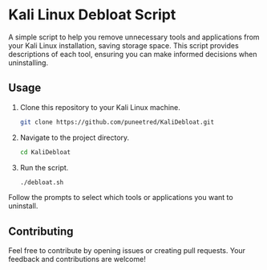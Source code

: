 # Kali Linux Debloat Script

A simple script to help you remove unnecessary tools and applications from your Kali Linux installation, saving storage space. This script provides descriptions of each tool, ensuring you can make informed decisions when uninstalling.

## Usage

1. Clone this repository to your Kali Linux machine.
   ```sh
   git clone https://github.com/puneetred/KaliDebloat.git
   ```

2. Navigate to the project directory.
   ```sh
   cd KaliDebloat
   ```

3. Run the script.
   ```sh
   ./debloat.sh
   ```

Follow the prompts to select which tools or applications you want to uninstall.

## Contributing

Feel free to contribute by opening issues or creating pull requests. Your feedback and contributions are welcome!